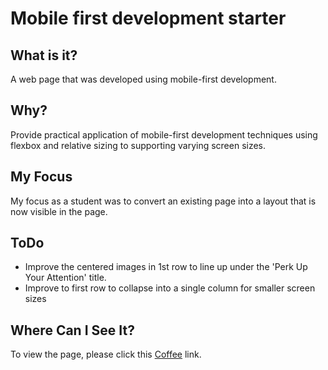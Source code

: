 # Mobile first development starter

## What is it?
A web page that was developed using mobile-first development.

## Why?
Provide practical application of mobile-first development techniques using flexbox and relative sizing to supporting varying screen sizes.

## My Focus
My focus as a student was to convert an existing page into a layout that is now visible in the page.

## ToDo
* Improve the centered images in 1st row to line up under the 'Perk Up Your Attention' title.
* Improve to first row to collapse into a single column for smaller screen sizes

## Where Can I See It?
To view the page, please click this [Coffee](https://sprout90.github.io/starter-first-mobile-development/) link.
